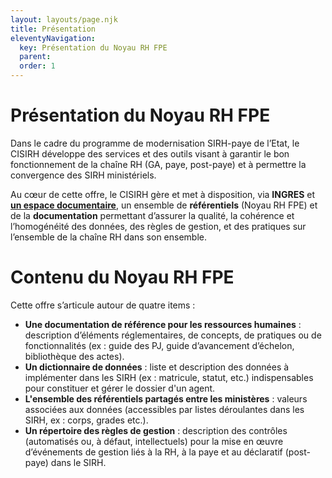 ```yaml
---
layout: layouts/page.njk
title: Présentation
eleventyNavigation:
  key: Présentation du Noyau RH FPE
  parent:
  order: 1
---
```


# Présentation du Noyau RH FPE

Dans le cadre du programme de modernisation SIRH-paye de l’Etat, le CISIRH développe des services et des outils visant à garantir le bon fonctionnement de la chaîne RH (GA, paye, post-paye) et à permettre la convergence des SIRH ministériels.

Au cœur de cette offre, le CISIRH gère et met à disposition, via **INGRES** et [**un espace documentaire**](https://cisirh.github.io/espace-noyau/#/), un ensemble de **référentiels** (Noyau RH FPE) et de la **documentation** permettant d’assurer la qualité, la cohérence et l’homogénéité des données, des règles de gestion, et des pratiques sur l’ensemble de la chaîne RH dans son ensemble.

# Contenu du Noyau RH FPE
Cette offre s’articule autour de quatre items :
- **Une documentation de référence pour les ressources humaines** : description d’éléments réglementaires, de concepts, de pratiques ou de fonctionnalités (ex : guide des PJ, guide d’avancement d’échelon, bibliothèque des actes).
- **Un dictionnaire de données** : liste et description des données à implémenter dans les SIRH (ex : matricule, statut, etc.) indispensables pour constituer et gérer le dossier d'un agent. 
- **L'ensemble des référentiels partagés entre les ministères** : valeurs associées aux données (accessibles par listes déroulantes dans les SIRH, ex : corps, grades etc.).
- **Un répertoire des règles de gestion** : description des contrôles (automatisés ou, à défaut, intellectuels) pour la mise en œuvre d’événements de gestion liés à la RH, à la paye et au déclaratif (post-paye) dans le SIRH.

